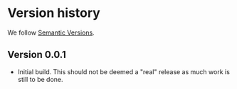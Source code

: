 # Version history

We follow [Semantic Versions](https://semver.org/).


## Version 0.0.1

- Initial build. This should not be deemed a "real" release as much work is still to be done.
